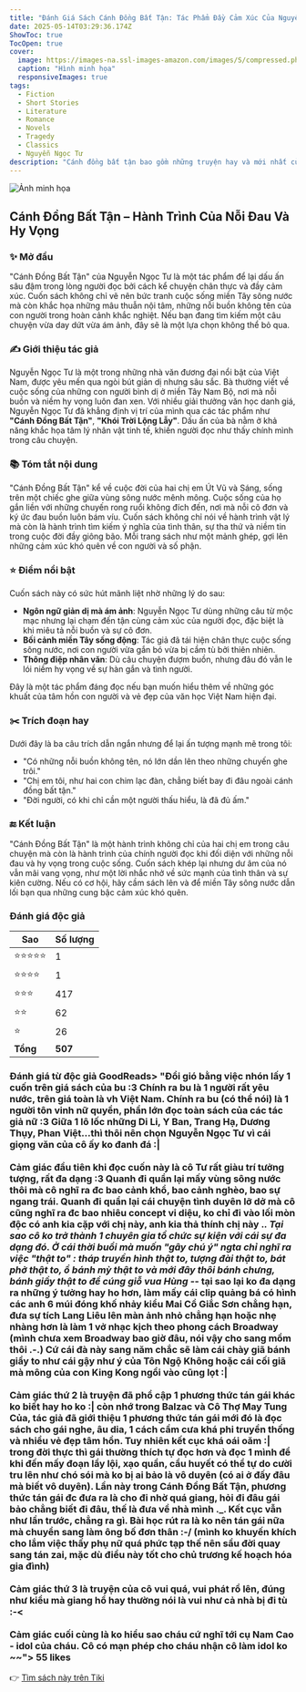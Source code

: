 ```yaml
---
title: "Đánh Giá Sách Cánh Đồng Bất Tận: Tác Phẩm Đầy Cảm Xúc Của Nguyễn Ngọc Tư"
date: 2025-05-14T03:29:36.174Z
ShowToc: true
TocOpen: true
cover:
  image: https://images-na.ssl-images-amazon.com/images/S/compressed.photo.goodreads.com/books/1301137559i/7003187.jpg
  caption: "Hình minh họa"
  responsiveImages: true
tags:
  - Fiction
  - Short Stories
  - Literature
  - Romance
  - Novels
  - Tragedy
  - Classics
  - Nguyễn Ngọc Tư
description: "Cánh đồng bất tận bao gồm những truyện hay và mới nhất của nhà văn Nguyễn Ngọc Tư\. Đây là tác phẩm đang gây xôn xao trong đời sống văn học, bởi ở đó người ta tìm thấy sự dữ dội, khốc liệt của đời sống thôn dã qua cái nhìn của một cô gái\. Bi kịch về nỗi mất mát, sự cô đơn được đẩy lên đến tận cùng, khiến người đọc có lúc cảm thấy nhói tim\.\.\."
---
```


![Ảnh minh họa](https://images-na.ssl-images-amazon.com/images/S/compressed.photo.goodreads.com/books/1301137559i/7003187.jpg) 

## Cánh Đồng Bất Tận – Hành Trình Của Nỗi Đau Và Hy Vọng

### ✨ Mở đầu  
"Cánh Đồng Bất Tận" của Nguyễn Ngọc Tư là một tác phẩm để lại dấu ấn sâu đậm trong lòng người đọc bởi cách kể chuyện chân thực và đầy cảm xúc. Cuốn sách không chỉ vẽ nên bức tranh cuộc sống miền Tây sông nước mà còn khắc họa những mâu thuẫn nội tâm, những nỗi buồn không tên của con người trong hoàn cảnh khắc nghiệt. Nếu bạn đang tìm kiếm một câu chuyện vừa day dứt vừa ám ảnh, đây sẽ là một lựa chọn không thể bỏ qua.

### ✍️ Giới thiệu tác giả  
Nguyễn Ngọc Tư là một trong những nhà văn đương đại nổi bật của Việt Nam, được yêu mến qua ngòi bút giản dị nhưng sâu sắc. Bà thường viết về cuộc sống của những con người bình dị ở miền Tây Nam Bộ, nơi mà nỗi buồn và niềm hy vọng luôn đan xen. Với nhiều giải thưởng văn học danh giá, Nguyễn Ngọc Tư đã khẳng định vị trí của mình qua các tác phẩm như **"Cánh Đồng Bất Tận"**, **"Khói Trời Lộng Lẫy"**. Dấu ấn của bà nằm ở khả năng khắc họa tâm lý nhân vật tinh tế, khiến người đọc như thấy chính mình trong câu chuyện.

### 📚 Tóm tắt nội dung  
"Cánh Đồng Bất Tận" kể về cuộc đời của hai chị em Út Vũ và Sáng, sống trên một chiếc ghe giữa vùng sông nước mênh mông. Cuộc sống của họ gắn liền với những chuyến rong ruổi không đích đến, nơi mà nỗi cô đơn và ký ức đau buồn luôn bám víu. Cuốn sách không chỉ nói về hành trình vật lý mà còn là hành trình tìm kiếm ý nghĩa của tình thân, sự tha thứ và niềm tin trong cuộc đời đầy giông bão. Mỗi trang sách như một mảnh ghép, gợi lên những cảm xúc khó quên về con người và số phận.

### ⭐ Điểm nổi bật  
Cuốn sách này có sức hút mãnh liệt nhờ những lý do sau:  
- **Ngôn ngữ giản dị mà ám ảnh**: Nguyễn Ngọc Tư dùng những câu từ mộc mạc nhưng lại chạm đến tận cùng cảm xúc của người đọc, đặc biệt là khi miêu tả nỗi buồn và sự cô đơn.  
- **Bối cảnh miền Tây sống động**: Tác giả đã tái hiện chân thực cuộc sống sông nước, nơi con người vừa gắn bó vừa bị cầm tù bởi thiên nhiên.  
- **Thông điệp nhân văn**: Dù câu chuyện đượm buồn, nhưng đâu đó vẫn le lói niềm hy vọng về sự hàn gắn và tình người.  

Đây là một tác phẩm đáng đọc nếu bạn muốn hiểu thêm về những góc khuất của tâm hồn con người và vẻ đẹp của văn học Việt Nam hiện đại.

### ✂️ Trích đoạn hay  
Dưới đây là ba câu trích dẫn ngắn nhưng để lại ấn tượng mạnh mẽ trong tôi:  
- "Có những nỗi buồn không tên, nó lớn dần lên theo những chuyến ghe trôi."  
- "Chị em tôi, như hai con chim lạc đàn, chẳng biết bay đi đâu ngoài cánh đồng bất tận."  
- "Đời người, có khi chỉ cần một người thấu hiểu, là đã đủ ấm."  

### 🔚 Kết luận  
"Cánh Đồng Bất Tận" là một hành trình không chỉ của hai chị em trong câu chuyện mà còn là hành trình của chính người đọc khi đối diện với những nỗi đau và hy vọng trong cuộc sống. Cuốn sách khép lại nhưng dư âm của nó vẫn mãi vang vọng, như một lời nhắc nhở về sức mạnh của tình thân và sự kiên cường. Nếu có cơ hội, hãy cầm sách lên và để miền Tây sông nước dẫn lối bạn qua những cung bậc cảm xúc khó quên.


### Đánh giá độc giả

| Sao    | Số lượng |
|--------|----------|
| ⭐⭐⭐⭐⭐ | 1 |
| ⭐⭐⭐⭐ | 1 |
| ⭐⭐⭐ | 417 |
| ⭐⭐ | 62 |
| ⭐ | 26 |
| **Tổng** | **507** |


 ### Đánh giá từ độc giả GoodReads> "Đổi gió bằng việc nhón lấy 1 cuốn trên giá sách của bu :3 Chính ra bu là 1 người rất yêu nước, trên giá toàn là vh Việt Nam. Chính ra bu (có thể nói) là 1 người tôn vinh nữ quyền, phần lớn đọc toàn sách của các tác giả nữ :3 Giữa 1 lô lốc những Di Li, Y Ban, Trang Hạ, Dương Thụy, Phan Việt...thì thôi nên chọn Nguyễn Ngọc Tư vì cái giọng văn của cô ấy ko đanh đá :|<br><br>Cảm giác đầu tiên khi đọc cuốn này là cô Tư rất giàu trí tưởng tượng, rất đa dạng :3 Quanh đi quẩn lại mấy vùng sông nước thôi mà cô nghĩ ra đc bao cảnh khổ, bao cảnh nghèo, bao sự ngang trái. Quanh đi quẩn lại cái chuyện tình duyên lỡ dở mà cô cũng nghĩ ra đc bao nhiêu concept vi diệu, ko chỉ đi vào lối mòn độc có anh kia cặp với chị này, anh kia thả thính chị này ._. Tại sao cô ko trở thành 1 chuyên gia tổ chức sự kiện với cái sự đa dạng đó. Ở cái thời buổi mà muốn "gây chú ý" ngta chỉ nghĩ ra việc "thật to" : tháp truyền hình thật to, tượng đài thật to, bát phở thật to, ổ bánh mỳ thật to và mới đây thôi bánh chưng, bánh giầy thật to để cúng giỗ vua Hùng -_- tại sao lại ko đa dạng ra những ý tưởng hay ho hơn, làm mấy cái clip quảng bá có hình các anh 6 múi đóng khố nhảy kiểu Mai Cồ Giắc Sơn chẳng hạn, đưa sự tích Lang Liêu lên màn ảnh nhỏ chẳng hạn hoặc nhẹ nhàng hơn là làm 1 vở nhạc kịch theo phong cách Broadway (mình chưa xem Broadway bao giờ đâu, nói vậy cho sang mồm thôi .-.) Cứ cái đà này sang năm chắc sẽ làm cái chày giã bánh giầy to như cái gậy như ý của Tôn Ngộ Không hoặc cái cối giã mà mông của con King Kong ngồi vào cũng lọt :|<br><br>Cảm giác thứ 2 là truyện đã phổ cập 1 phương thức tán gái khác ko biết hay ho ko :| còn nhớ trong Balzac và Cô Thợ May Tung Của, tác giả đã giới thiệu 1 phương thức tán gái mới đó là đọc sách cho gái nghe, âu dia, 1 cách cầm cưa khá phi truyền thống và nhiều vẻ đẹp tâm hồn. Tuy nhiên kết cục khá oái oăm :| trong đời thực thì gái thường thích tự đọc hơn và đọc 1 mình để khi đến mấy đoạn lầy lội, xạo quần, cẩu huyết có thể tự do cười tru lên như chó sói mà ko bị ai bảo là vô duyên (có ai ở đấy đâu mà biết vô duyên). Lần này trong Cánh Đồng Bất Tận, phương thức tán gái đc đưa ra là cho đi nhờ quá giang, hỏi đi đâu gái bảo chẳng biết đi đâu, thế là đưa về nhà mình ._. Kết cục vẫn như lần trước, chẳng ra gì. Bài học rút ra là ko nên tán gái nữa mà chuyển sang làm ông bố đơn thân :-/ (mình ko khuyến khích cho lắm việc thấy phụ nữ quá phức tạp thế nên sầu đời quay sang tán zai, mặc dù điều này tốt cho chủ trương kế hoạch hóa gia đình)<br><br>Cảm giác thứ 3 là truyện của cô vui quá, vui phát rồ lên, đúng như kiểu mà giang hồ hay thường nói là vui như cả nhà bị đi tù :-&lt;<br><br>Cảm giác cuối cùng là ko hiểu sao cháu cứ nghĩ tới cụ Nam Cao - idol của cháu. Cô có mạn phép cho cháu nhận cô làm idol ko ~~"> 55 likes

👉 [Tìm sách này trên Tiki](https://tiki.vn/search?q=C%C3%A1nh%20%C4%90%E1%BB%93ng%20B%E1%BA%A5t%20T%E1%BA%ADn)